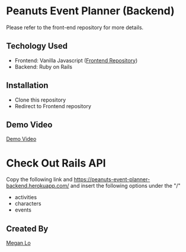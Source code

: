 Peanuts Event Planner (Backend)
====

Please refer to the front-end repository for more details.

## Techology Used

- Frontend: Vanilla Javascript ([Frontend Repository](https://github.com/mehmehmehlol/peanuts-event-planner))
- Backend: Ruby on Rails 

## Installation

- Clone this repository
- Redirect to Frontend repository

## Demo Video

[Demo Video](https://youtu.be/taTyGeA-I3k)

# Check Out Rails API

Copy the following link and 
https://peanuts-event-planner-backend.herokuapp.com/ and insert the following options under the "/"

- activities
- characters
- events


## Created By

[Megan Lo](https://github.com/mehmehmehlol)

